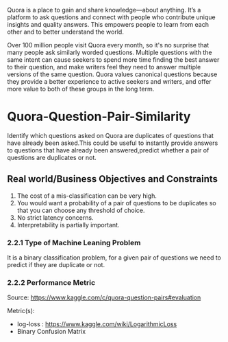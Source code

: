 Quora is a place to gain and share knowledge—about anything. It’s a platform to ask questions and connect with people who contribute unique insights and quality answers. This empowers people to learn from each other and to better understand the world.

Over 100 million people visit Quora every month, so it's no surprise that many people ask similarly worded questions. Multiple questions with the same intent can cause seekers to spend more time finding the best answer to their question, and make writers feel they need to answer multiple versions of the same question. Quora values canonical questions because they provide a better experience to active seekers and writers, and offer more value to both of these groups in the long term.

# Quora-Question-Pair-Similarity
Identify which questions asked on Quora are duplicates of questions that have already been asked.This could be useful to instantly provide answers to questions that have already been answered,predict whether a pair of questions are duplicates or not.

## Real world/Business Objectives and Constraints 

  1. The cost of a mis-classification can be very high.
  2. You would want a probability of a pair of questions to be duplicates so that you can choose any threshold of choice.
  3. No strict latency concerns.
  4. Interpretability is partially important.
    
<h3> 2.2.1 Type of Machine Leaning Problem </h3>

<p> It is a binary classification problem, for a given pair of questions we need to predict if they are duplicate or not. </p>

<h3> 2.2.2 Performance Metric </h3>

Source: https://www.kaggle.com/c/quora-question-pairs#evaluation

Metric(s): 
* log-loss : https://www.kaggle.com/wiki/LogarithmicLoss
* Binary Confusion Matrix
